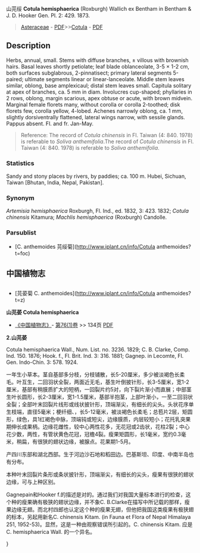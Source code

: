 山芫绥 **Cotula hemisphaerica** (Roxburgh) Wallich ex Bentham in Bentham & J. D. Hooker Gen. Pl. 2: 429. 1873.

> [Asteraceae](http://www.iplant.cn/info/Asteraceae?t=foc) - [PDF](http://www.iplant.cn/foc/pdf/Asteraceae.pdf)>>[Cotula](http://www.iplant.cn/info/Cotula?t=foc) - [PDF](http://www.iplant.cn/foc/pdf/Cotula.pdf)

## Description

Herbs, annual, small. Stems with diffuse branches, ± villous with brownish hairs. Basal leaves shortly petiolate; leaf blade oblanceolate, 3-5 × 1-2 cm, both surfaces subglabrous, 2-pinnatisect; primary lateral segments 5-paired; ultimate segments linear or linear-lanceolate. Middle stem leaves similar, oblong, base amplexicaul; distal stem leaves small. Capitula solitary at apex of branches, ca. 5 mm in diam. Involucres cup-shaped; phyllaries in 2 rows, oblong, margin scarious, apex obtuse or acute, with brown midvein. Marginal female florets many, without corolla or corolla 2-toothed; disk florets few, corolla yellow, 4-lobed. Achenes narrowly oblong, ca. 1 mm, slightly dorsiventrally flattened, lateral wings narrow, with sessile glands. Pappus absent. Fl. and fr. Jan-May.

> Reference: 
> The record of *Cotula chinensis* in Fl. Taiwan (4: 840. 1978) is referable to *Soliva anthemifolia*.The record of *Cotula chinensis* in Fl. Taiwan (4: 840. 1978) is referable to *Soliva anthemifolia*.

### Statistics
Sandy and stony places by rivers, by paddies; ca. 100 m. Hubei, Sichuan, Taiwan [Bhutan, India, Nepal, Pakistan].

### Synonym
*Artemisia hemisphaerica* Roxburgh, Fl. Ind., ed. 1832, 3: 423. 1832; *Cotula chinensis* Kitamura; *Machlis hemisphaerica* (Roxburgh) Candolle.

### Parsublist

* [C.  anthemoides  芫绥菊](http://www.iplant.cn/info/Cotula anthemoides?t=foc)

## 中国植物志

## 
* [芫荽菊  C.  anthemoides](http://www.iplant.cn/info/Cotula anthemoides?t=z)

**山芫荽 Cotula hemisphaerica**

* [《中国植物志》](http://www.iplant.cn/frps)- [第76(1)卷](http://www.iplant.cn/frps/vol/76(1)) >> 134页 [PDF](http://www.iplant.cn/frps/pdf/76(1)/134a.PDF)

**2.山芫荽**

Cotula hemisphaerica Wall., Num. List. no. 3236. 1829; C. B. Clarke, Comp. Ind. 150. 1876; Hook. f., Fl. Brit. Ind. 3: 316. 1881; Gagnep. in Lecomte, Fl. Gen. Indo-Chin. 3: 578. 1924.

一年生小草本。茎自基部多分枝，分枝铺散，长5-20厘米，多少被淡褐色长柔毛。叶互生，二回羽状全裂，两面近无毛，基生叶倒披针形，长3-5厘米，宽1-2厘米，基部有稍膜质扩大的短柄，一回裂片约5对，向下裂片渐小而直展；中部茎生叶长圆形，长2-3厘米，宽1-1.5厘米，基部半抱茎，上部叶渐小，一至二回羽状全裂；全部叶末回裂片线形或线状披针形，顶端渐尖，有细长的尖头。头状花序单生枝端，直径5毫米；梗纤细、，长5-12毫米，被淡褐色长柔毛；总苞片2层，矩圆形，绿色，具1红褐色中脉，顶端钝或短尖，边缘膜质，内层较短小；花托乳突果期伸长成果柄。边缘花雌性，较中心两性花多，无花冠或2齿状，花柱2裂；中心花少数，两性，有管状黄色花冠，冠檐4裂。瘦果矩圆形，长1毫米，宽约0.3毫米，稍扁，有很狭的翅状边缘，被腺点。花果期1-5月。

产四川东部和湖北西部。生于河边沙石地和稻田边。巴基斯坦、印度、中南半岛也有分布。

本种叶末回裂片条形或条状披针形，顶端渐尖，有细长的尖头，瘦果有很狭的翅状边缘，可与上种区别。

Gagnepain和Hooker f.的描述是对的。通过我们对我国大量标本进行的检查，这个种的瘦果确有极狭的翅状边缘，并不象C. B.Clarke在描写中所记载的那样，瘦果边缘无翅。而北村四郎也认定这个种的瘦果无翅，但他把我国这类瘦果有极狭翅的标本，另起用新名C. chinensis Kitam. (in Fauna et Flora of Nepal Himalaya 251, 1952-53)。显然，这是一种由观察错误所引起的。C. chinensis Kitam. 应是C. hemisphaerica Wall. 的一个异名。

}